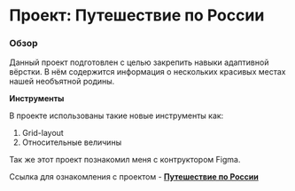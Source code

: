 # Проект: Путешествие по России

### Обзор
Данный проект подготовлен с целью закрепить навыки адаптивной вёрстки.
В нём содержится информация о нескольких красивых местах нашей необъятной родины.

**Инструменты**

В проекте использованы такие новые инструменты как:

1. Grid-layout
2. Относительные величины

Так же этот проект познакомил меня с контруктором Figma.

Ссылка для ознакомления с проектом - [**Путешествие по России**](https://olga1107.github.io/russian-travel/index.html)

